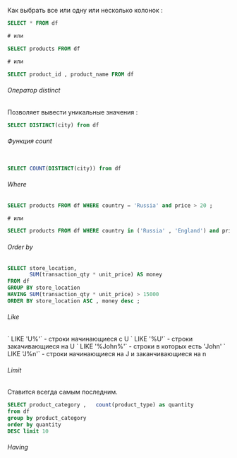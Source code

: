 
Как выбрать все или одну или несколько колонок : 

```SQL
SELECT * FROM df

# или 

SELECT products FROM df

# или 

SELECT product_id , product_name FROM df
```


<h6>Оператор distinct </h6>
Позволяет вывести уникальные значения : 

```sql
SELECT DISTINCT(city) from df
```



<h6>Функция count </h6>

```SQL 

SELECT COUNT(DISTINCT(city)) from df
```


<h6>Where</h6>

```SQL 
SELECT products FROM df WHERE country = 'Russia' and price > 20 ; 

# или 

SELECT products FROM df WHERE country in ('Russia' , 'England') and price > 20 ; 
```


<h6>Order by</h6>

```SQL
SELECT store_location, 
       SUM(transaction_qty * unit_price) AS money 
FROM df 
GROUP BY store_location 
HAVING SUM(transaction_qty * unit_price) > 15000 
ORDER BY store_location ASC , money desc ;

```


<h6>Like</h6>
` LIKE 'U%'`  - строки начинающиеся с U 
` LIKE '%U'`  - строки закачивающиеся на U 
` LIKE '%John%'`  - строки в которых есть  'John'
` LIKE 'J%n'`  - строки начинающиеся на J и заканчивающиеся на n


<h6>Limit</h6>
Ставится всегда самым последним.

```SQL
SELECT product_category ,   count(product_type) as quantity 
from df 
group by product_category 
order by quantity 
DESC limit 10
```


<h6>Having</h6>

```SQL

```


